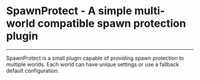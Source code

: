 # SpawnProtect - A simple multi-world compatible spawn protection plugin
---
SpawnProtect is a small plugin capable of providing spawn protection to multiple worlds.  Each world can have unique settings or use a fallback default configuration.
